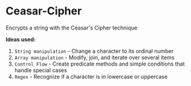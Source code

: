 # Ceasar-Cipher
Encrypts a string with the Ceasar's Cipher technique

**Ideas used:**

1. `String manipulation` - Change a character to its ordinal number
2. `Array manipulation` - Modify, join, and iterate over several items
3. `Control Flow` - Create predicate methods and simple conditions that handle special cases
4. `Regex` - Recognize if a character is in lowercase or uppercase
